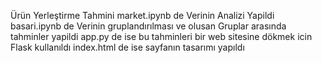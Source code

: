 Ürün Yerleştirme Tahmini
market.ipynb de Verinin Analizi Yapildi
basari.ipynb de Verinin gruplandırılması ve olusan Gruplar arasında tahminler yapildi
app.py de ise bu tahminleri bir web sitesine dökmek icin Flask kullanıldı
index.html de ise sayfanın tasarımı yapıldı
